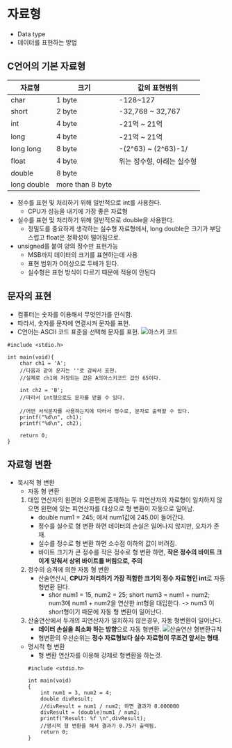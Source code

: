 # 자료형
- Data type
- 데이터를 표현하는 방법

## C언어의 기본 자료형
|자료형|크기|값의 표현범위|
|---|---|---|
|char|1 byte|-128~127|
|short|2 byte|-32,768 ~ 32,767|
|int|4 byte|-21억 ~ 21억|
|long|4 byte|-21억 ~ 21억|
|long long|8 byte|-(2^63) ~ (2^63)-1/
|float|4 byte|위는 정수형, 아래는 실수형|
|double|8 byte||
|long double|more than 8 byte||
- 정수를 표현 및 처리하기 위해 일반적으로 int를 사용한다.
    - CPU가 성능을 내기에 가장 좋은 자료형
- 실수를 표현 및 처리하기 위해 일반적으로 double을 사용한다.
    - 정밀도를 중요하게 생각하는 실수형 자료형에서, long double은 크기가 부담스럽고 float은 정확성이 떨어짐으로.
- unsigned를 붙여 양의 정수만 표현가능
    - MSB까지 데이터의 크기를 표현하는데 사용
    - 표현 범위가 0이상으로 두배가 된다.
    - 실수형은 표현 방식이 다르기 때문에 적용이 안된다

## 문자의 표현
- 컴퓨터는 숫자를 이용해서 무엇인가를 인식함.
- 따라서, 숫자를 문자에 연결시켜 문자를 표현.
- C언어는 ASCII 코드 표준을 선택해 문자를 표현.
![아스키 코드](https://encrypted-tbn0.gstatic.com/images?q=tbn:ANd9GcQjjZlShrDu1_gE4tVKz6lE_0AUQfjwfLJ9zEBQLceXgU2edCnS)

```
#include <stdio.h>

int main(void){
    char ch1 = 'A';
    //다음과 같이 문자는 ''로 감싸서 표현.
    //실제로 ch1에 저장되는 값은 A의아스키코드 값인 65이다.
    
    int ch2 = 'B';
    //따라서 int형으로도 문자를 받을 수 있다.
    
    //어떤 서식문자를 사용하는지에 따라서 정수로, 문자로 출력할 수 있다.
    printf("%d\n", ch1);
    printf("%d\n", ch2);
    
    return 0;
}
```
## 자료형 변환
- 묵시적 형 변환
    - 자동 형 변환
    1. 대입 연산자의 왼편과 오른편에 존재하는 두 피연산자의 자료형이 일치하지 않으면 왼편에 있는 피연산자를 대상으로 형 변환이 자동으로 일어남.
        - double num1 = 245; 에서 num1값에 245.0이 들어간다.
        - 정수를 실수로 형 변환 하면 데이터의 손실은 일어나지 않지만, 오차가 존재.
        - 실수를 정수로 형 변환 하면 소수점 이하의 값이 버려짐.
        - 바이트 크기가 큰 정수를 작은 정수로 형 변환 하면, **작은 정수의 바이트 크이게 맞춰서 상위 바이트를 버림으로, 주의**
    2. 정수의 승격에 의한 자동 형 변환
        - 산술연산시, **CPU가 처리하기 가장 적합한 크기의 정수 자료형인 int**로 자동 형변환 된다.
            - shor num1 = 15, num2 = 25;
        short num3 = num1 + num2;
        num3에 num1 + num2을 연산한 int형을 대입한다. -> num3 이 short형이기 때문에 자동 형 변환이 일어난다.
    3. 산술연산에서 두개의 피연산자가 일치하지 않은경우, 자동 형변환이 일어난다.
        - **데이터 손실을 최소화 하는 방향**으로 자동 형변환.
        ![산술연산 형변환규칙](https://encrypted-tbn0.gstatic.com/images?q=tbn:ANd9GcTqMiDaHSHZLa5Wy6fNhy6Ic1y-_m4-6YIglvWcU5f1K9s18kvTig)
        - 형변환의 우선순위는 **정수 자료형보다 실수 자료형이 무조건 앞서는 형태**.
    - 명시적 형 변환
        - 형 변환 연산자를 이용해 강제로 형변환을 하는것.
        ```
        #include <stdio.h>
        
        int main(void)
        {
            int num1 = 3, num2 = 4;
            double divResult;
            //divResult = num1 / num2; 하면 결과가 0.000000
            divResult = (double)num1 / num2;
            printf("Result: %f \n",divResult);
            //명시적 형 변환을 해서 결과가 0.75가 출력됨.
            return 0;
        }
        ```
